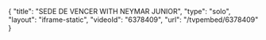 {
    "title": "SEDE DE VENCER WITH NEYMAR JUNIOR",
    "type": "solo",
    "layout": "iframe-static",
    "videoId": "6378409",
    "url": "\/tvpembed\/6378409"
}